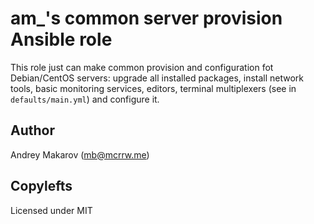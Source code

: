 am_'s common server provision Ansible role
==============================

This role just can make common provision and configuration fot Debian/CentOS servers:
upgrade all installed packages, install network tools, basic monitoring services,
editors, terminal multiplexers (see in `defaults/main.yml`) and configure it.

Author
---
Andrey Makarov (mb@mcrrw.me)

Copylefts
---
Licensed under MIT
